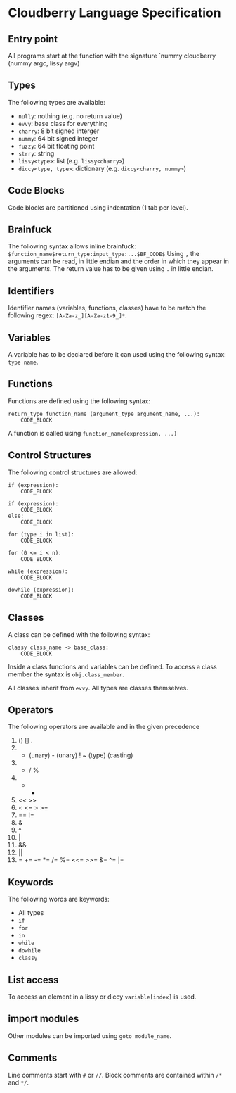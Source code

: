 # Cloudberry Language Specification

## Entry point
All programs start at the function with the signature `nummy cloudberry (nummy argc, lissy<strry> argv)

## Types
The following types are available:

 - `nully`: nothing (e.g. no return value)
 - `evvy`: base class for everything
 - `charry`: 8 bit signed interger
 - `nummy`: 64 bit signed integer
 - `fuzzy`: 64 bit floating point
 - `strry`: string
 - `lissy<type>`: list (e.g. `lissy<charry>`)
 - `diccy<type, type>`: dictionary (e.g. `diccy<charry, nummy>`)

## Code Blocks
Code blocks are partitioned using indentation (1 tab per level).

## Brainfuck
The following syntax allows inline brainfuck: `$function_name$return_type:input_type:...$BF_CODE$`
Using `,` the arguments can be read, in little endian and the order in which they appear in the arguments. The return value has to be given using `.` in little endian.

## Identifiers
Identifier names (variables, functions, classes) have to be match the following regex: `[A-Za-z_][A-Za-z1-9_]*`.

## Variables
A variable has to be declared before it can used using the following syntax: `type name`.

## Functions
Functions are defined using the following syntax:

```
return_type function_name (argument_type argument_name, ...):
	CODE_BLOCK
```

A function is called using `function_name(expression, ...)`

## Control Structures
The following control structures are allowed:

```
if (expression):
	CODE_BLOCK
```

```
if (expression):
	CODE_BLOCK
else:
	CODE_BLOCK
```

```
for (type i in list):
	CODE_BLOCK
```

```
for (0 <= i < n):
	CODE_BLOCK
```

```
while (expression):
	CODE_BLOCK
```

```
dowhile (expression):
	CODE_BLOCK
```

## Classes
A class can be defined with the following syntax:

```
classy class_name -> base_class:
	CODE_BLOCK
```

Inside a class functions and variables can be defined. To access a class member the syntax is `obj.class_member`.

All classes inherit from `evvy`. All types are classes themselves.

## Operators
The following operators are available and in the given precedence

1. () [] .
2. + (unary) - (unary) ! ~ (type) (casting)
3. * / %
4. + -
5. << >>
6. < <= > >=
7. == !=
8. &
9. ^
10. |
11. &&
12. ||
13. = += -= *= /= %= <<= >>= &= ^= |=

## Keywords
The following words are keywords:

 - All types
 - `if`
 - `for`
 - `in`
 - `while`
 - `dowhile`
 - `classy`

## List access
To access an element in a lissy or diccy `variable[index]` is used.

## import modules
Other modules can be imported using `goto module_name`.

## Comments
Line comments start with `#` or `//`. Block comments are contained within `/*` and `*/`.
